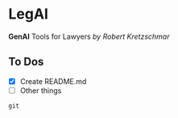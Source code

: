 # LegAI

**GenAI** Tools for Lawyers
*by Robert Kretzschmar*


## To Dos
- [X] Create README.md
- [ ] Other things

`git`
